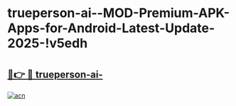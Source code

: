 # trueperson-ai--MOD-Premium-APK-Apps-for-Android-Latest-Update-2025-!v5edh

# <h2><a href="https://c33n4n.esa.edu.pl?title=trueperson-ai-&ref=v5edh">🔗👉 🔴 trueperson-ai-</a></h2>

[![acn](https://github.com/user-attachments/assets/0f9c940e-d8b0-45ae-aac7-cd30a18b3e1c)](https://c33n4n.esa.edu.pl?title=trueperson-ai-&ref=v5edh)

